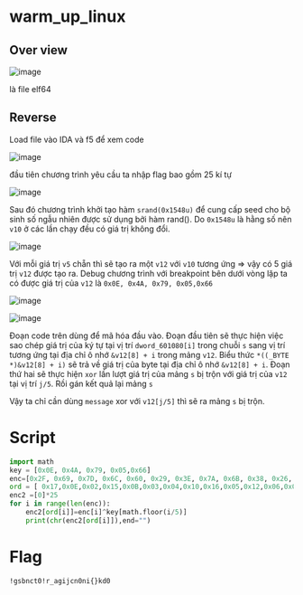# warm_up_linux

## Over view
![image](https://user-images.githubusercontent.com/87138860/223738362-91b81df0-3c0e-4581-b005-405dd85e80c4.png)

là file elf64

## Reverse
Load file vào IDA  và f5 để xem code

![image](https://user-images.githubusercontent.com/87138860/223751487-f1a4ed6b-864e-4138-a9e4-d569d0578a5d.png)

đầu tiên chương trình yêu cầu ta nhập flag bao gồm 25 kí tự

![image](https://user-images.githubusercontent.com/87138860/223752188-63c0e344-a29d-47f3-a71f-b5f012ef36aa.png)

Sau đó chương trình khởi tạo hàm `srand(0x1548u)` để cung cấp seed cho bộ sinh số ngẫu nhiên được sử dụng bởi hàm rand().
Do `0x1548u` là hằng số nên `v10` ở các lần chạy đều có giá trị không đổi.

![image](https://user-images.githubusercontent.com/87138860/223753800-ba875f9e-f781-4d2f-b280-442958bfaddf.png)

Với mỗi giá trị `v5` chẵn thì sẽ tạo ra một `v12` với `v10` tương ứng => vậy có 5 giá trị `v12` được tạo ra.
Debug chương trình với breakpoint bên dưới vòng lặp ta có được giá trị của `v12` là `0x0E, 0x4A, 0x79, 0x05,0x66`

![image](https://user-images.githubusercontent.com/87138860/223756173-2e864180-b031-443c-a0ca-b5ff2916c45e.png)



![image](https://user-images.githubusercontent.com/87138860/223757029-1ec62136-31a4-4c6d-a454-eb523577d150.png)

Đoạn code trên dùng để mã hóa đầu vào.
Đoạn đầu tiên sẽ thực hiện việc sao chép giá trị của ký tự tại vị trí `dword_601080[i]` trong chuỗi `s` sang vị trí tương ứng tại địa chỉ ô nhớ `&v12[8] + i` trong mảng `v12`. Biểu thức `*((_BYTE *)&v12[8] + i)` sẽ trả về giá trị của byte tại địa chỉ ô nhớ `&v12[8] + i`.
Đoạn thứ hai sẽ thực hiện `xor` lần lượt giá trị của mảng `s` bị trộn với giá trị của `v12` tại vị trí `j/5`. Rồi gán kết quả lại mảng `s`

Vậy ta chỉ cần dùng `message` xor với `v12[j/5]` thì sẽ ra mảng `s` bị trộn.

# Script

```python 
import math
key = [0x0E, 0x4A, 0x79, 0x05,0x66]
enc=[0x2F, 0x69, 0x7D, 0x6C, 0x60, 0x29, 0x3E, 0x7A, 0x6B, 0x38, 0x26, 0x18, 0x1E, 0x10, 0x13, 0x66, 0x6B, 0x35, 0x6B, 0x6C, 0x1D, 0x1B, 0x0D, 0x02, 0x56 ]
ord = [ 0x17,0x0E,0x02,0x15,0x0B,0x03,0x04,0x10,0x16,0x05,0x12,0x06,0x0C,0x07,0x13,0x01,0x08,0x14,0x09,0x0A,0x0D,0x18,0x11,0x0F,0x00]
enc2 =[0]*25
for i in range(len(enc)):
    enc2[ord[i]]=enc[i]^key[math.floor(i/5)]
    print(chr(enc2[ord[i]]),end="")
```

# Flag
 `!gsbnct0!r_agijcn0ni{}kd0`

